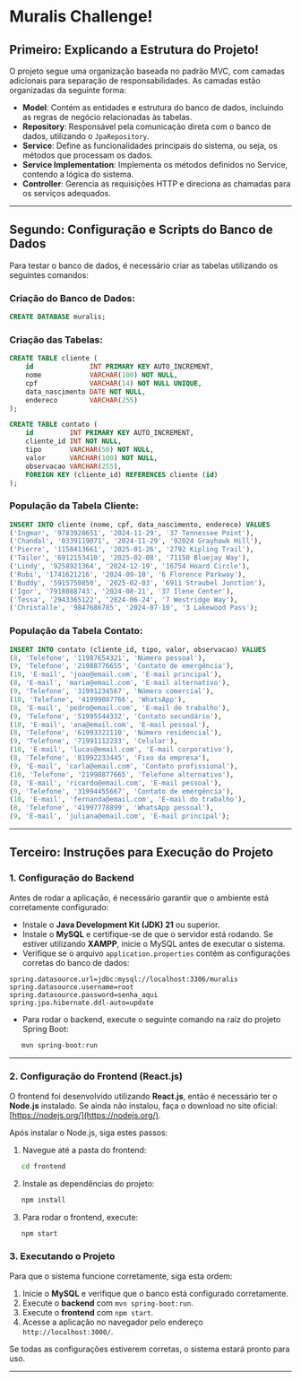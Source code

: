 


# Muralis Challenge!

## Primeiro: Explicando a Estrutura do Projeto!

O projeto segue uma organização baseada no padrão MVC, com camadas adicionais para separação de responsabilidades. As camadas estão organizadas da seguinte forma:

- **Model**: Contém as entidades e estrutura do banco de dados, incluindo as regras de negócio relacionadas às tabelas.
- **Repository**: Responsável pela comunicação direta com o banco de dados, utilizando o `JpaRepository`.
- **Service**: Define as funcionalidades principais do sistema, ou seja, os métodos que processam os dados.
- **Service Implementation**: Implementa os métodos definidos no Service, contendo a lógica do sistema.
- **Controller**: Gerencia as requisições HTTP e direciona as chamadas para os serviços adequados.

---

## Segundo: Configuração e Scripts do Banco de Dados

Para testar o banco de dados, é necessário criar as tabelas utilizando os seguintes comandos:

### **Criação do Banco de Dados:**

```sql
CREATE DATABASE muralis;
```

### **Criação das Tabelas:**

```sql
CREATE TABLE cliente (
    id              INT PRIMARY KEY AUTO_INCREMENT,
    nome            VARCHAR(100) NOT NULL,
    cpf             VARCHAR(14) NOT NULL UNIQUE,
    data_nascimento DATE NOT NULL,
    endereco        VARCHAR(255)
);

CREATE TABLE contato (
    id         INT PRIMARY KEY AUTO_INCREMENT,
    cliente_id INT NOT NULL,
    tipo       VARCHAR(50) NOT NULL,
    valor      VARCHAR(100) NOT NULL,
    observacao VARCHAR(255),
    FOREIGN KEY (cliente_id) REFERENCES cliente (id)
);
```

### **População da Tabela Cliente:**

```sql
INSERT INTO cliente (nome, cpf, data_nascimento, endereco) VALUES
('Ingmar', '9783928651', '2024-11-29', '37 Tennessee Point'),
('Chandal', '0339119071', '2024-11-29', '92024 Grayhawk Hill'),
('Pierre', '1158413661', '2025-01-26', '2792 Kipling Trail'),
('Tailor', '6912153410', '2025-02-08', '71150 Bluejay Way'),
('Lindy', '9258921364', '2024-12-19', '16754 Hoard Circle'),
('Rubi', '1741621216', '2024-09-10', '6 Florence Parkway'),
('Buddy', '5915750850', '2025-02-03', '6911 Straubel Junction'),
('Igor', '7918088743', '2024-08-21', '37 Ilene Center'),
('Tessa', '2943365122', '2024-06-24', '7 Westridge Way'),
('Christalle', '9847686785', '2024-07-10', '3 Lakewood Pass');
```

### **População da Tabela Contato:**

```sql
INSERT INTO contato (cliente_id, tipo, valor, observacao) VALUES
(8, 'Telefone', '11987654321', 'Número pessoal'),
(9, 'Telefone', '21988776655', 'Contato de emergência'),
(10, 'E-mail', 'joao@email.com', 'E-mail principal'),
(8, 'E-mail', 'maria@email.com', 'E-mail alternativo'),
(9, 'Telefone', '31991234567', 'Número comercial'),
(10, 'Telefone', '41999887766', 'WhatsApp'),
(8, 'E-mail', 'pedro@email.com', 'E-mail de trabalho'),
(9, 'Telefone', '51995544332', 'Contato secundário'),
(10, 'E-mail', 'ana@email.com', 'E-mail pessoal'),
(8, 'Telefone', '61993322110', 'Número residencial'),
(9, 'Telefone', '71991112233', 'Celular'),
(10, 'E-mail', 'lucas@email.com', 'E-mail corporativo'),
(8, 'Telefone', '81992233445', 'Fixo da empresa'),
(9, 'E-mail', 'carla@email.com', 'Contato profissional'),
(10, 'Telefone', '21998877665', 'Telefone alternativo'),
(8, 'E-mail', 'ricardo@email.com', 'E-mail pessoal'),
(9, 'Telefone', '31994455667', 'Contato de emergência'),
(10, 'E-mail', 'fernanda@email.com', 'E-mail do trabalho'),
(8, 'Telefone', '41997778899', 'WhatsApp pessoal'),
(9, 'E-mail', 'juliana@email.com', 'E-mail principal');
```

---

## Terceiro: Instruções para Execução do Projeto

### **1. Configuração do Backend**

Antes de rodar a aplicação, é necessário garantir que o ambiente está corretamente configurado:

- Instale o **Java Development Kit (JDK) 21** ou superior.
- Instale o **MySQL** e certifique-se de que o servidor está rodando. Se estiver utilizando **XAMPP**, inicie o MySQL antes de executar o sistema.
- Verifique se o arquivo `application.properties` contém as configurações corretas do banco de dados:

```properties
spring.datasource.url=jdbc:mysql://localhost:3306/muralis
spring.datasource.username=root
spring.datasource.password=senha_aqui
spring.jpa.hibernate.ddl-auto=update
```

- Para rodar o backend, execute o seguinte comando na raiz do projeto Spring Boot:

```bash
   mvn spring-boot:run
```

---

### **2. Configuração do Frontend (React.js)**

O frontend foi desenvolvido utilizando **React.js**, então é necessário ter o **Node.js** instalado. Se ainda não instalou, faça o download no site oficial: [https://nodejs.org/](https://nodejs.org/).

Após instalar o Node.js, siga estes passos:

1. Navegue até a pasta do frontend:

```bash
   cd frontend
```

2. Instale as dependências do projeto:

```bash
   npm install
```

3. Para rodar o frontend, execute:

```bash
   npm start
```

### **3. Executando o Projeto**

Para que o sistema funcione corretamente, siga esta ordem:

1. Inicie o **MySQL** e verifique que o banco está configurado corretamente.
2. Execute o **backend** com `mvn spring-boot:run`.
3. Execute o **frontend** com `npm start`.
4. Acesse a aplicação no navegador pelo endereço `http://localhost:3000/`.

Se todas as configurações estiverem corretas, o sistema estará pronto para uso.

---






    



   
    


    




